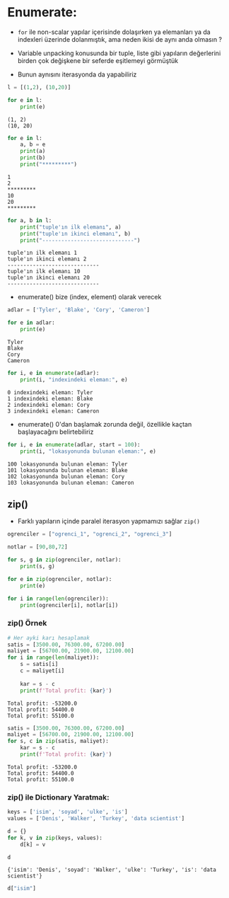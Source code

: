 # Enumerate:

* `for` ile non-scalar yapılar içerisinde dolaşırken ya elemanları ya da indexleri üzerinde dolanmıştık, ama neden ikisi de aynı anda olmasın ?

* Variable unpacking konusunda bir tuple, liste gibi yapıların değerlerini birden çok değişkene bir seferde eşitlemeyi görmüştük

* Bunun aynısını iterasyonda da yapabiliriz


```python
l = [(1,2), (10,20)]
```


```python
for e in l:
    print(e)
```

    (1, 2)
    (10, 20)
    


```python
for e in l:
    a, b = e
    print(a)
    print(b)
    print("*********")
```

    1
    2
    *********
    10
    20
    *********
    


```python
for a, b in l:
    print("tuple'ın ilk elemanı", a)
    print("tuple'ın ikinci elemanı", b)
    print("-----------------------------")
```

    tuple'ın ilk elemanı 1
    tuple'ın ikinci elemanı 2
    -----------------------------
    tuple'ın ilk elemanı 10
    tuple'ın ikinci elemanı 20
    -----------------------------
    

* enumerate() bize (index, element) olarak verecek


```python
adlar = ['Tyler', 'Blake', 'Cory', 'Cameron']
```


```python
for e in adlar:
    print(e)
```

    Tyler
    Blake
    Cory
    Cameron
    


```python
for i, e in enumerate(adlar):
    print(i, "indexindeki eleman:", e)
```

    0 indexindeki eleman: Tyler
    1 indexindeki eleman: Blake
    2 indexindeki eleman: Cory
    3 indexindeki eleman: Cameron
    

* enumerate() 0'dan başlamak zorunda değil, özellikle kaçtan başlayacağını belirtebiliriz


```python
for i, e in enumerate(adlar, start = 100):
    print(i, "lokasyonunda bulunan eleman:", e)
```

    100 lokasyonunda bulunan eleman: Tyler
    101 lokasyonunda bulunan eleman: Blake
    102 lokasyonunda bulunan eleman: Cory
    103 lokasyonunda bulunan eleman: Cameron
    

## zip()

* Farklı yapıların içinde paralel iterasyon yapmamızı sağlar `zip()`


```python
ogrenciler = ["ogrenci_1", "ogrenci_2", "ogrenci_3"]
```


```python
notlar = [90,80,72]
```


```python
for s, g in zip(ogrenciler, notlar):
    print(s, g)
```


```python
for e in zip(ogrenciler, notlar):
    print(e)
```


```python
for i in range(len(ogrenciler)):
    print(ogrenciler[i], notlar[i])
```

### zip() Örnek


```python
# Her ayki karı hesaplamak
satis = [3500.00, 76300.00, 67200.00]
maliyet = [56700.00, 21900.00, 12100.00]
for i in range(len(maliyet)):
    s = satis[i]
    c = maliyet[i]
    
    kar = s - c
    print(f'Total profit: {kar}')
```

    Total profit: -53200.0
    Total profit: 54400.0
    Total profit: 55100.0
    


```python
satis = [3500.00, 76300.00, 67200.00]
maliyet = [56700.00, 21900.00, 12100.00]
for s, c in zip(satis, maliyet):
    kar = s - c
    print(f'Total profit: {kar}')
```

    Total profit: -53200.0
    Total profit: 54400.0
    Total profit: 55100.0
    

### zip() ile Dictionary Yaratmak:


```python
keys = ['isim', 'soyad', 'ulke', 'is']
values = ['Denis', 'Walker', 'Turkey', 'data scientist']
```


```python
d = {}
for k, v in zip(keys, values):
    d[k] = v
```


```python
d
```




    {'isim': 'Denis', 'soyad': 'Walker', 'ulke': 'Turkey', 'is': 'data scientist'}




```python
d["isim"]
```

